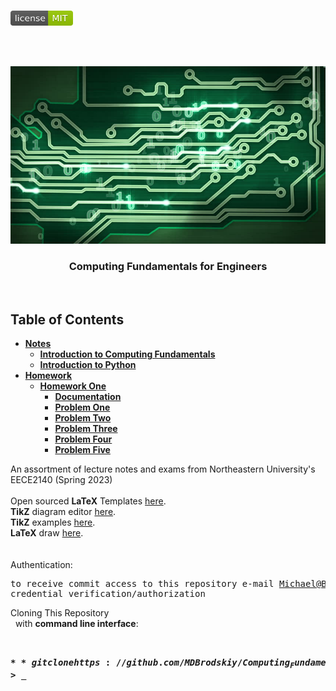 <!-- PROJECT LOGO -->
<br />
<p align="left">
  <a href="https://github.com/MDBrodskiy/Computing_Fundamentals/tree/master/LICENSE">
    <img src="images/LicenseImage.svg" alt="license" width="100" height="24"></a>
</p>
<br/>
<br/>

<!-- BACKGROUND & TITLE -->
<p align="center">
  <a href="https://github.com/MDBrodskiy/Computing_Fundamentals">
    <img src="images/background.png" alt="background">
  </a>
  <h3 align="center">Computing Fundamentals for Engineers</h3>
<br />
</p>

<!-- TABLE OF CONTENTS -->
## Table of Contents

* [**Notes**](https://github.com/MDBrodskiy/Computing_Fundamentals/tree/master/Notes/)
    * [**Introduction to Computing Fundamentals**](https://github.com/MDBrodskiy/Computing_Fundamentals/tree/master/Notes/Section1.pdf)
    * [**Introduction to Python**](https://github.com/MDBrodskiy/Computing_Fundamentals/tree/master/Notes/Section2.pdf)
* [**Homework**](https://github.com/MDBrodskiy/Computing_Fundamentals/tree/master/Homework/)
    * [**Homework One**](https://github.com/MDBrodskiy/Computing_Fundamentals/tree/master/Homework/Homework%201/)
        * [**Documentation**](https://github.com/MDBrodskiy/Computing_Fundamentals/tree/master/Homework/Homework%201/HW1Brodskiy.pdf)
        * [**Problem One**](https://github.com/MDBrodskiy/Computing_Fundamentals/tree/master/Homework/Homework%201/HW1Prob1Brodskiy.py)
        * [**Problem Two**](https://github.com/MDBrodskiy/Computing_Fundamentals/tree/master/Homework/Homework%201/HW1Prob2Brodskiy.py)
        * [**Problem Three**](https://github.com/MDBrodskiy/Computing_Fundamentals/tree/master/Homework/Homework%201/HW1Prob3Brodskiy.py)
        * [**Problem Four**](https://github.com/MDBrodskiy/Computing_Fundamentals/tree/master/Homework/Homework%201/HW1Prob4Brodskiy.py)
        * [**Problem Five**](https://github.com/MDBrodskiy/Computing_Fundamentals/tree/master/Homework/Homework%201/HW1Prob5Brodskiy.py)

<!--
  * [**Chapter 1**](#Notes/Chapter\ 1)
* [**Exams**](#Exams)
* [**Projects**](#Projects)
-->


An assortment of lecture notes and exams from Northeastern University's EECE2140 (Spring 2023)
<br/> <br/> 
Open sourced **LaTeX** Templates [here](https://www.latextemplates.com/).
<br/>
**TikZ** diagram editor [here](https://www.mathcha.io/editor).
<br/>
**TikZ** examples [here](https://www.texample.net/tikz/example).
<br/>
**LaTeX** draw [here](https://www.latexdraw.com/).
<br/> <br/> <br/>
Authentication:   
    <pre>to receive commit access to this repository e-mail Michael@Brodskiy.com for credential verification/authorization</pre>

Cloning This Repository
</br>&nbsp;&nbsp;with **command line interface**:
    <pre>    
    **$** git clone https://github.com/MDBrodskiy/Computing_Fundamentals.git    
    **$** **>**  **_**
    </pre>
